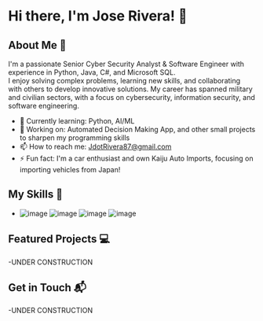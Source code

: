 # Hi there, I'm Jose Rivera! 👋
## About Me 🚀
I'm a passionate Senior Cyber Security Analyst & Software Engineer with experience in Python, Java, C#, and Microsoft SQL.  
I enjoy solving complex problems, learning new skills, and collaborating with others to develop innovative solutions. 
My career has spanned military and civilian sectors, with a focus on cybersecurity, information security, and software engineering.
- 🌱 Currently learning: Python, AI/ML
- 🔭 Working on: Automated Decision Making App, and other small projects to sharpen my programming skills
- 📫 How to reach me: JdotRivera87@gmail.com
- ⚡ Fun fact: I'm a car enthusiast and own Kaiju Auto Imports, focusing on importing vehicles from Japan!
## My Skills 🧠
- ![image](https://img.shields.io/badge/Python-FFD43B?style=for-the-badge&logo=python&logoColor=blue) ![image](https://img.shields.io/badge/VSCode-0078D4?style=for-the-badge&logo=visual%20studio%20code&logoColor=white)
![image](https://img.shields.io/badge/C%23-239120?style=for-the-badge&logo=csharp&logoColor=white)
![image](https://img.shields.io/badge/Canva-%2300C4CC.svg?&style=for-the-badge&logo=Canva&logoColor=white) 
## Featured Projects 💻
-UNDER CONSTRUCTION
## Get in Touch 📬
-UNDER CONSTRUCTION

